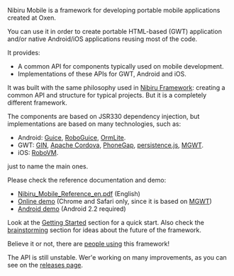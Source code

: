 Nibiru Mobile is a framework for developing portable mobile applications created at Oxen.

You can use it in order to create portable HTML-based (GWT) application and/or native Android/iOS applications reusing most of the code.

It provides:
 * A common API for components typically used on mobile development.
 * Implementations of these APIs for GWT, Android and iOS.

It was built with the same philosophy used in [Nibiru Framework](https://github.com/lbrasseur/nibiru): creating a common API and structure for typical projects. But it is a completely different framework.

The components are based on JSR330 dependency injection, but implementations are based on many technologies, such as:

 * Android: [Guice](http://code.google.com/p/google-guice/), [RoboGuice](http://code.google.com/p/roboguice/), [OrmLite](http://ormlite.com/).
 * GWT: [GIN](http://code.google.com/p/google-gin/), [Apache Cordova](http://incubator.apache.org/cordova/), [PhoneGap](http://phonegap.com/), [persistence.js](http://persistencejs.org/), [MGWT](http://www.m-gwt.com/).
 * iOS: [RoboVM](http://robovm.com/).

just to name the main ones.

Please check the reference documentation and demo:
 * [Nibiru_Mobile_Reference_en.pdf](https://github.com/lbrasseur/nibirumobile/raw/master/main/docs/Nibiru_Mobile_Reference_en.pdf) (English)
 * [Online demo](http://nibiru.oxen.com.ar) (Chrome and Safari only, since it is based on [MGWT](http://www.m-gwt.com/))
 * [Android demo](https://github.com/lbrasseur/nibirumobile/raw/master/sample/dist/NibiruMobileDemo.apk) (Android 2.2 required)

Look at the [Getting Started](https://github.com/lbrasseur/nibirumobile/wiki/GettingStarted) section for a quick start. Also check the [brainstorming](https://github.com/lbrasseur/nibirumobile/wiki/Brainstorming) section for ideas about the future of the framework.

Believe it or not, there are [people using](https://github.com/lbrasseur/nibirumobile/wiki/WhoIsUsingThis) this framework!

The API is still unstable. Wer'e working on many improvements, as you can see on the [releases page](https://github.com/lbrasseur/nibirumobile/wiki/Releases).

